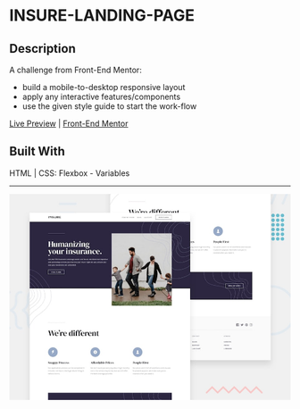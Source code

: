 # INSURE-LANDING-PAGE

## Description

A challenge from Front-End Mentor:
- build a mobile-to-desktop responsive layout
- apply any interactive features/components
- use the given style guide to start the work-flow

[Live Preview](https://awwmicky.github.io/insure-landing-page_front-end-mentor-io) | 
[Front-End Mentor](https://www.frontendmentor.io/solutions/four-card-feature-section-html-css-grid-flexbox-variables-Yh-6Nb6Fj)

## Built With

HTML | CSS: Flexbox - Variables

---

![preview](./work/design/desktop-preview.jpg)

<!-- 
=== SUBMISSION ===
- title : [challenge-name] — HTML, CSS (Grid, Flexbox, Variables)
- code  : https://github.com/awwmicky/[repo-name]
- demo  : https://awwmicky.github.io/[repo-name]/
-->